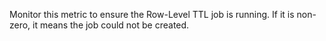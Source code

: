 Monitor this metric to ensure the Row-Level TTL job is running. If it is non-zero, it means the job could not be created.